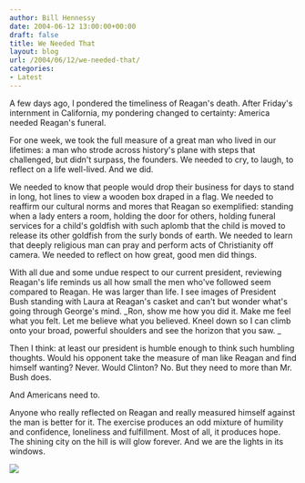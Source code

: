 ```yaml
---
author: Bill Hennessy
date: 2004-06-12 13:00:00+00:00
draft: false
title: We Needed That
layout: blog
url: /2004/06/12/we-needed-that/
categories:
- Latest
---
```





A few days ago, I pondered the timeliness of Reagan's death. After Friday's internment in California, my pondering changed to certainty: America needed Reagan's funeral.




For one week, we took the full measure of a great man who lived in our lifetimes: a man who strode across history's plane with steps that challenged, but didn't surpass, the founders. We needed to cry, to laugh, to reflect on a life well-lived. And we did.




We needed to know that people would drop their business for days to stand in long, hot lines to view a wooden box draped in a flag. We needed to reaffirm our cultural norms and mores that Reagan so exemplified: standing when a lady enters a room, holding the door for others, holding funeral services for a child's goldfish with such aplomb that the child is moved to release its other goldfish from the surly bonds of earth. We needed to learn that deeply religious man can pray and perform acts of Christianity off camera. We needed to reflect on how great, good men did things.




With all due and some undue respect to our current president, reviewing Reagan's life reminds us all how small the men who've followed seem compared to Reagan. He was larger than life. I see images of President Bush standing with Laura at Reagan's casket and can't but wonder what's going through George's mind. _Ron, show me how you did it. Make me feel what you felt. Let me believe what you believed. Kneel down so I can climb onto your broad, powerful shoulders and see the horizon that you saw. _




Then I think: at least our president is humble enough to think such humbling thoughts. Would his opponent take the measure of man like Reagan and find himself wanting? Never. Would Clinton? No. But they need to more than Mr. Bush does.




And Americans need to.




Anyone who really reflected on Reagan and really measured himself against the man is better for it. The exercise produces an odd mixture of humility and confidence, loneliness and fulfillment. Most of all, it produces hope. The shining city on the hill is will glow forever. And we are the lights in its windows.

![](https://blog.billhennessy.com/aggbug.aspx?PostID=751)

